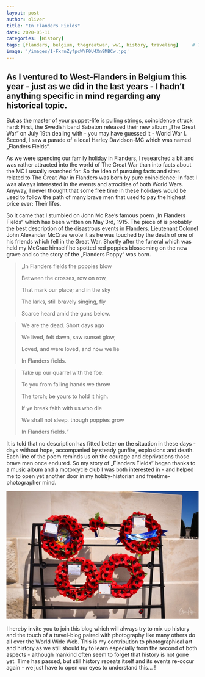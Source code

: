 ```yaml
---
layout: post
author: oliver
title: "In Flanders Fields"
date: 2020-05-11
categories: [History]
tags: [flanders, belgium, thegreatwar, ww1, history, traveling]     # TAG names should always be lowercase
image: '/images/1-FxrnZyfpcWYF0U4Xn9MBCw.jpg'
---
```


## As I ventured to West-Flanders in Belgium this year - just as we did in the last years - I hadn’t anything specific in mind regarding any historical topic.

But as the master of your puppet-life is pulling strings, coincidence struck hard: First, the Swedish band Sabaton released their new album „The Great War“ on July 19th dealing with - you may have guessed it - World War I. Second, I saw a parade of a local Harley Davidson-MC which was named „Flanders Fields“.

As we were spending our family holiday in Flanders, I researched a bit and was rather attracted into the world of The Great War than into facts about the MC I usually searched for. So the idea of pursuing facts and sites related to The Great War in Flanders was born by pure coincidence: In fact I was always interested in the events and atrocities of both World Wars. Anyway, I never thought that some free time in these holidays would be used to follow the path of many brave men that used to pay the highest price ever: Their lifes.

So it came that I stumbled on John Mc Rae’s famous poem „In Flanders Fields“ which has been written on May 3rd, 1915. The piece of  is probably the best description of the disastrous events in Flanders. Lieutenant Colonel John Alexander McCrae wrote it as he was touched by the death of one of his friends which fell in the Great War. Shortly after the funeral which was held my McCrae himself he spotted red poppies blossoming on the new grave and so the story of the „Flanders Poppy“ was born.

> „In Flanders fields the poppies blow
>
> Between the crosses, row on row,
>
> That mark our place; and in the sky
>
> The larks, still bravely singing, fly
>
> Scarce heard amid the guns below.



> We are the dead. Short days ago
>
> We lived, felt dawn, saw sunset glow,
>
> Loved, and were loved, and now we lie
>
> In Flanders fields.



> Take up our quarrel with the foe:
>
> To you from failing hands we throw
>
> The torch; be yours to hold it high.
>
> If ye break faith with us who die
>
> We shall not sleep, though poppies grow
>
> In Flanders fields.“

It is told that no description has fitted better on the situation in these days - days without hope, accompanied by steady gunfire, explosions and death. Each line of the poem reminds us on the courage and deprivations those brave men once endured. So my story of „Flanders Fields“ began thanks to a music album and a motorcycle club I was both interested in - and helped me to open yet another door in my hobby-historian and freetime-photographer mind.

![Lest we forget - Photo Courtesy of Author](../images/1-IfJqwUBzeMTMUOPAR2AqoA.jpg)

I hereby invite you to join this blog which will always try to mix up history and the touch of a travel-blog paired with photography like many others do all over the World Wide Web. This is my contribution to photographical art and history as we still should try to learn especially from the second of both aspects - although mankind often seem to forget that history is not gone yet. Time has passed, but still history repeats itself and its events re-occur again - we just have to open our eyes to understand this… !
